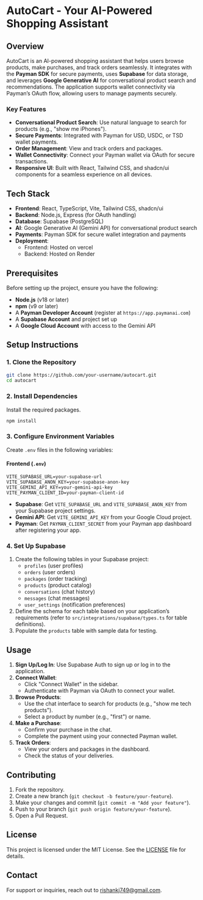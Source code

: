 # AutoCart - Your AI-Powered Shopping Assistant

## Overview

AutoCart is an AI-powered shopping assistant that helps users browse products, make purchases, and track orders seamlessly. It integrates with the **Payman SDK** for secure payments, uses **Supabase** for data storage, and leverages **Google Generative AI** for conversational product search and recommendations. The application supports wallet connectivity via Payman’s OAuth flow, allowing users to manage payments securely.

### Key Features
- **Conversational Product Search**: Use natural language to search for products (e.g., "show me iPhones").
- **Secure Payments**: Integrated with Payman for USD, USDC, or TSD wallet payments.
- **Order Management**: View and track orders and packages.
- **Wallet Connectivity**: Connect your Payman wallet via OAuth for secure transactions.
- **Responsive UI**: Built with React, Tailwind CSS, and shadcn/ui components for a seamless experience on all devices.

## Tech Stack
- **Frontend**: React, TypeScript, Vite, Tailwind CSS, shadcn/ui
- **Backend**: Node.js, Express (for OAuth handling)
- **Database**: Supabase (PostgreSQL)
- **AI**: Google Generative AI (Gemini API) for conversational product search
- **Payments**: Payman SDK for secure wallet integration and payments
- **Deployment**:
  - Frontend: Hosted on vercel
  - Backend: Hosted on Render

## Prerequisites
Before setting up the project, ensure you have the following:
- **Node.js** (v18 or later)
- **npm** (v9 or later)
- A **Payman Developer Account** (register at `https://app.paymanai.com`)
- A **Supabase Account** and project set up
- A **Google Cloud Account** with access to the Gemini API

## Setup Instructions

### 1. Clone the Repository
```bash
git clone https://github.com/your-username/autocart.git
cd autocart
```

### 2. Install Dependencies
Install the required packages.

```bash
npm install
```

### 3. Configure Environment Variables
Create `.env` files in the following variables:

#### Frontend (`.env`)
```env
VITE_SUPABASE_URL=your-supabase-url
VITE_SUPABASE_ANON_KEY=your-supabase-anon-key
VITE_GEMINI_API_KEY=your-gemini-api-key
VITE_PAYMAN_CLIENT_ID=your-payman-client-id
```

- **Supabase**: Get `VITE_SUPABASE_URL` and `VITE_SUPABASE_ANON_KEY` from your Supabase project settings.
- **Gemini API**: Get `VITE_GEMINI_API_KEY` from your Google Cloud project.
- **Payman**: Get `PAYMAN_CLIENT_SECRET` from your Payman app dashboard after registering your app.

### 4. Set Up Supabase
1. Create the following tables in your Supabase project:
   - `profiles` (user profiles)
   - `orders` (user orders)
   - `packages` (order tracking)
   - `products` (product catalog)
   - `conversations` (chat history)
   - `messages` (chat messages)
   - `user_settings` (notification preferences)
2. Define the schema for each table based on your application’s requirements (refer to `src/integrations/supabase/types.ts` for table definitions).
3. Populate the `products` table with sample data for testing.

## Usage

1. **Sign Up/Log In**: Use Supabase Auth to sign up or log in to the application.
2. **Connect Wallet**:
   - Click "Connect Wallet" in the sidebar.
   - Authenticate with Payman via OAuth to connect your wallet.
3. **Browse Products**:
   - Use the chat interface to search for products (e.g., "show me tech products").
   - Select a product by number (e.g., "first") or name.
4. **Make a Purchase**:
   - Confirm your purchase in the chat.
   - Complete the payment using your connected Payman wallet.
5. **Track Orders**:
   - View your orders and packages in the dashboard.
   - Check the status of your deliveries.



## Contributing
1. Fork the repository.
2. Create a new branch (`git checkout -b feature/your-feature`).
3. Make your changes and commit (`git commit -m "Add your feature"`).
4. Push to your branch (`git push origin feature/your-feature`).
5. Open a Pull Request.

## License
This project is licensed under the MIT License. See the [LICENSE](LICENSE) file for details.

## Contact
For support or inquiries, reach out to [rishankj749@gmail.com](mailto:rishankj749@gmail.com).
